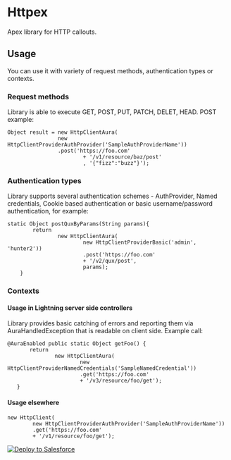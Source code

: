 # Httpex

Apex library for HTTP callouts. 
## Usage
You can use it with variety of request methods, authentication types or contexts.

### Request methods
Library is able to execute GET, POST, PUT, PATCH, DELET, HEAD.
POST example:
```
Object result = new HttpClientAura(
                new HttpClientProviderAuthProvider('SampleAuthProviderName'))
                .post('https://foo.com'
                        + '/v1/resource/baz/post'
                        , '{"fizz":"buzz"}');
```

### Authentication types
Library supports several authentication schemes - AuthProvider, Named credentials, Cookie based authentication or basic username/password authentication, for example:
```
static Object postQuxByParams(String params){
        return
                new HttpClientAura(
                        new HttpClientProviderBasic('admin', 'hunter2'))
                        .post('https://foo.com'
                        + '/v2/qux/post',
                        params);
    }
```

### Contexts

#### Usage in Lightning server side controllers
Library provides basic catching of errors and reporting them via AuraHandledException that is readable on client side. Example call:
```
@AuraEnabled public static Object getFoo() {
       return
               new HttpClientAura(
                       new HttpClientProviderNamedCredentials('SampleNamedCredential'))
                       .get('https://foo.com'
                       + '/v3/resource/foo/get');
   }
```

#### Usage elsewhere
```
new HttpClient(
        new HttpClientProviderAuthProvider('SampleAuthProviderName'))
        .get('https://foo.com'
        + '/v1/resource/foo/get');
```



<a href="https://githubsfdeploy.herokuapp.com" target="_blank">
    <img alt="Deploy to Salesforce" src="https://raw.githubusercontent.com/afawcett/githubsfdeploy/master/deploy.png">
</a>